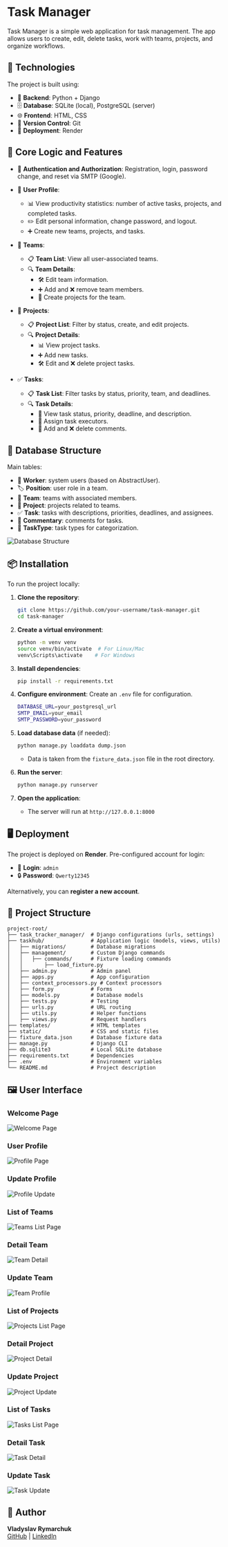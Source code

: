 # Task Manager

Task Manager is a simple web application for task management. The app allows users to create, edit, delete tasks, work with teams, projects, and organize workflows.

## 🚀 Technologies

The project is built using:
- 🐍 **Backend**: Python + Django
- 🗄️ **Database**: SQLite (local), PostgreSQL (server)
- 🌐 **Frontend**: HTML, CSS
- 🔄 **Version Control**: Git
- 🚀 **Deployment**: Render

## 🔑 Core Logic and Features

- 🔐 **Authentication and Authorization**: Registration, login, password change, and reset via SMTP (Google).
- 👤 **User Profile**:
  - 📊 View productivity statistics: number of active tasks, projects, and completed tasks.
  - ✏️ Edit personal information, change password, and logout.
  - ➕ Create new teams, projects, and tasks.

- 👥 **Teams**:
  - 📋 **Team List**: View all user-associated teams.
  - 🔍 **Team Details**:
    - 🛠️ Edit team information.
    - ➕ Add and ❌ remove team members.
    - 📁 Create projects for the team.

- 📁 **Projects**:
  - 📋 **Project List**: Filter by status, create, and edit projects.
  - 🔍 **Project Details**:
    - 📊 View project tasks.
    - ➕ Add new tasks.
    - 🛠️ Edit and ❌ delete project tasks.

- ✅ **Tasks**:
  - 📋 **Task List**: Filter tasks by status, priority, team, and deadlines.
  - 🔍 **Task Details**:
    - 📝 View task status, priority, deadline, and description.
    - 👤 Assign task executors.
    - 💬 Add and ❌ delete comments.

## 🧩 Database Structure

Main tables:
- 👤 **Worker**: system users (based on AbstractUser).
- 🏷️ **Position**: user role in a team.
- 👥 **Team**: teams with associated members.
- 📁 **Project**: projects related to teams.
- ✅ **Task**: tasks with descriptions, priorities, deadlines, and assignees.
- 💬 **Commentary**: comments for tasks.
- 🔖 **TaskType**: task types for categorization.

![Database Structure](interface_picture/db.png)

## 📦 Installation

To run the project locally:

1. **Clone the repository**:
   ```bash
   git clone https://github.com/your-username/task-manager.git
   cd task-manager
   ```

2. **Create a virtual environment**:
   ```bash
   python -m venv venv
   source venv/bin/activate  # For Linux/Mac
   venv\Scripts\activate    # For Windows
   ```

3. **Install dependencies**:
   ```bash
   pip install -r requirements.txt
   ```

4. **Configure environment**: Create an `.env` file for configuration.
   ```bash
   DATABASE_URL=your_postgresql_url
   SMTP_EMAIL=your_email
   SMTP_PASSWORD=your_password
   ```

5. **Load database data** (if needed):
   ```bash
   python manage.py loaddata dump.json
   ```
   - Data is taken from the `fixture_data.json` file in the root directory.

6. **Run the server**:
   ```bash
   python manage.py runserver
   ```

7. **Open the application**:
   - The server will run at `http://127.0.0.1:8000`

## 🖥️ Deployment

The project is deployed on **Render**. Pre-configured account for login:
- 🔑 **Login**: `admin`
- 🔒 **Password**: `Qwerty12345`

Alternatively, you can **register a new account**.

## 🧩 Project Structure

```
project-root/
├── task_tracker_manager/  # Django configurations (urls, settings)
├── taskhub/               # Application logic (models, views, utils)
│   ├── migrations/        # Database migrations
│   ├── management/        # Custom Django commands
│   │   ├── commands/      # Fixture loading commands
│   │       ├── load_fixture.py
│   ├── admin.py           # Admin panel
│   ├── apps.py            # App configuration
│   ├── context_processors.py # Context processors
│   ├── form.py            # Forms
│   ├── models.py          # Database models
│   ├── tests.py           # Testing
│   ├── urls.py            # URL routing
│   ├── utils.py           # Helper functions
│   ├── views.py           # Request handlers
├── templates/             # HTML templates
├── static/                # CSS and static files
├── fixture_data.json      # Database fixture data
├── manage.py              # Django CLI
├── db.sqlite3             # Local SQLite database
├── requirements.txt       # Dependencies
├── .env                   # Environment variables
└── README.md              # Project description
```

## 🖼️ User Interface

### Welcome Page
![Welcome Page](interface_picture/welcome-page.png)



### User Profile
![Profile Page](interface_picture/profile-page.png)

### Update Profile
![Profile Update](interface_picture/profile-update.png)



### List of Teams
![Teams List Page](interface_picture/teams-list-page.png)

### Detail Team
![Team Detail](interface_picture/team-detail.png)

### Update Team
![Team Profile](interface_picture/team-update.png)



### List of Projects
![Projects List Page](interface_picture/projects-list-page.png)

### Detail Project
![Project Detail](interface_picture/project-detail.png)

### Update Project
![Project Update](interface_picture/project-update.png)


### List of Tasks
![Tasks List Page](interface_picture/tasks-list-page.png)

### Detail Task
![Task Detail](interface_picture/task-detail.png)

### Update Task
![Task Update](interface_picture/task-update.png)





## 👤 Author
**Vladyslav Rymarchuk**  
[GitHub](https://github.com/b4oody/) | [LinkedIn](https://www.linkedin.com/in/%D0%B2%D0%BB%D0%B0%D0%B4%D0%B8%D1%81%D0%BB%D0%B0%D0%B2-%D1%80%D0%B8%D0%BC%D0%B0%D1%80%D1%87%D1%83%D0%BA-aa62a4202/)
